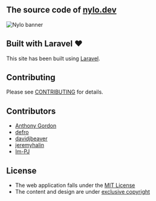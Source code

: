 ## The source code of [nylo.dev](https://nylo.dev)

![Nylo banner](public/images/nylo-social-banner-github.png)

## Built with Laravel ❤️

This site has been built using [Laravel](https://laravel.com).

## Contributing

Please see [CONTRIBUTING](CONTRIBUTING.md) for details.

## Contributors

- [Anthony Gordon](https://github.com/agordn52)
- [defro](https://github.com/defro)
- [davidjbeaver](https://github.com/davidjbeaver)
- [jeremyhalin](https://github.com/jeremyhalin)
- [Im-PJ](https://github.com/Im-PJ)

## License
-   The web application falls under the [MIT License](LICENSE.md)
-   The content and design are under [exclusive copyright](https://choosealicense.com/no-license/)
